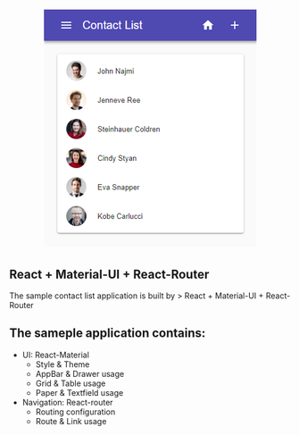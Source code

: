 <h1 align="center">
  <img src=".screenshot.png"/><br>
</h1>

<h2>React + Material-UI + React-Router</h2>
The sample contact list application is built by
> React + Material-UI + React-Router


## The sameple application contains:

- UI: React-Material 
  * Style & Theme
  * AppBar & Drawer usage
  * Grid & Table usage
  * Paper & Textfield usage
- Navigation: React-router
  * Routing configuration
  * Route & Link usage